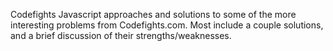 Codefights
Javascript approaches and solutions to some of the more interesting problems from Codefights.com. Most include a couple solutions, and a brief discussion of their strengths/weaknesses.